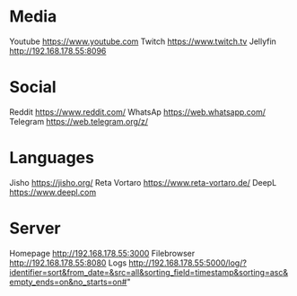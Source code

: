 # Media
Youtube         https://www.youtube.com
Twitch          https://www.twitch.tv
Jellyfin        http://192.168.178.55:8096

# Social
Reddit          https://www.reddit.com/
WhatsAp         https://web.whatsapp.com/
Telegram        https://web.telegram.org/z/

# Languages
Jisho           https://jisho.org/
Reta Vortaro    https://www.reta-vortaro.de/
DeepL           https://www.deepl.com

# Server
Homepage        http://192.168.178.55:3000
Filebrowser     http://192.168.178.55:8080
Logs            http://192.168.178.55:5000/log/?identifier=sort&from_date=&src=all&sorting_field=timestamp&sorting=asc&empty_ends=on&no_starts=on#"
           
